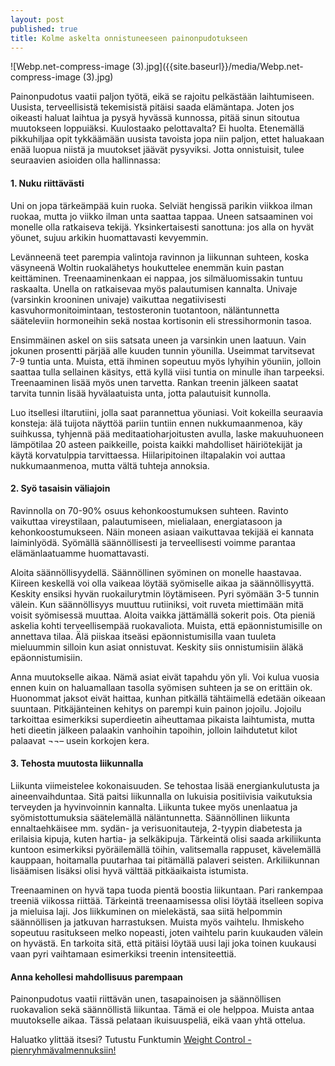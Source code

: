 ```yaml
---
layout: post
published: true 
title: Kolme askelta onnistuneeseen painonpudotukseen
---
```


![Webp.net-compress-image (3).jpg]({{site.baseurl}}/media/Webp.net-compress-image (3).jpg)


Painonpudotus vaatii paljon työtä, eikä se rajoitu pelkästään laihtumiseen. Uusista, terveellisistä tekemisistä pitäisi 
saada elämäntapa. Joten jos oikeasti haluat laihtua ja pysyä hyvässä kunnossa, pitää sinun sitoutua muutokseen loppuiäksi.
Kuulostaako pelottavalta? Ei huolta. Etenemällä pikkuhiljaa opit tykkäämään uusista tavoista jopa niin paljon, ettet haluakaan
enää luopua niistä ja muutokset jäävät pysyviksi. Jotta onnistuisit, tulee seuraavien asioiden olla hallinnassa:

 
#### 1.	Nuku riittävästi
 
Uni on jopa tärkeämpää kuin ruoka. Selviät hengissä parikin viikkoa ilman ruokaa, mutta jo viikko ilman unta saattaa tappaa.
Uneen satsaaminen voi monelle olla ratkaiseva tekijä. Yksinkertaisesti sanottuna: jos alla on hyvät yöunet, sujuu arkikin 
huomattavasti kevyemmin.

Levänneenä teet parempia valintoja ravinnon ja liikunnan suhteen, koska väsyneenä Woltin ruokalähetys houkuttelee enemmän kuin
pastan keittäminen. Treenaaminenkaan ei nappaa, jos silmäluomissakin tuntuu raskaalta. Unella on ratkaisevaa myös palautumisen 
kannalta. Univaje (varsinkin krooninen univaje) vaikuttaa negatiivisesti kasvuhormonitoimintaan, testosteronin tuotantoon,
näläntunnetta sääteleviin hormoneihin sekä nostaa kortisonin eli stressihormonin tasoa.

Ensimmäinen askel on siis satsata uneen ja varsinkin unen laatuun. Vain jokunen prosentti pärjää alle kuuden tunnin yöunilla.
Useimmat tarvitsevat 7-9 tuntia unta. Muista, että ihminen sopeutuu myös lyhyihin yöuniin, jolloin saattaa tulla sellainen 
käsitys, että kyllä viisi tuntia on minulle ihan tarpeeksi. 
Treenaaminen lisää myös unen tarvetta. Rankan treenin jälkeen saatat tarvita tunnin lisää hyvälaatuista unta, jotta
palautuisit kunnolla.

Luo itsellesi iltarutiini, jolla saat parannettua yöuniasi. Voit kokeilla seuraavia konsteja: älä tuijota näyttöä pariin 
tuntiin ennen nukkumaanmenoa, käy suihkussa, tyhjennä pää meditaatioharjoitusten avulla, laske makuuhuoneen lämpötilaa 20 
asteen paikkeille, poista kaikki mahdolliset häiriötekijät ja käytä korvatulppia tarvittaessa. Hiilaripitoinen iltapalakin 
voi auttaa nukkumaanmenoa, mutta vältä tuhteja annoksia.

 
#### 2.	Syö tasaisin väliajoin
 
Ravinnolla on 70-90% osuus kehonkoostumuksen suhteen. Ravinto vaikuttaa vireystilaan, palautumiseen, mielialaan, 
energiatasoon ja kehonkoostumukseen. Näin moneen asiaan vaikuttavaa tekijää ei kannata laiminlyödä. Syömällä 
säännöllisesti ja terveellisesti voimme parantaa elämänlaatuamme huomattavasti.

Aloita säännöllisyydellä. Säännöllinen syöminen on monelle haastavaa. Kiireen keskellä voi olla vaikeaa löytää syömiselle
aikaa ja säännöllisyyttä. Keskity ensiksi hyvän ruokailurytmin löytämiseen. Pyri syömään 3-5 tunnin välein. Kun säännöllisyys
muuttuu rutiiniksi, voit ruveta miettimään mitä voisit syömisessä muuttaa. Aloita vaikka jättämällä sokerit pois. Ota pieniä 
askelia kohti terveellisempää ruokavaliota. Muista, että epäonnistumisille on annettava tilaa. Älä piiskaa itseäsi
epäonnistumisilla vaan tuuleta mieluummin silloin kun asiat onnistuvat. Keskity siis onnistumisiin äläkä epäonnistumisiin.

Anna muutokselle aikaa. Nämä asiat eivät tapahdu yön yli. Voi kulua vuosia ennen kuin on haluamallaan tasolla syömisen suhteen 
ja se on erittäin ok. Huonommat jaksot eivät haittaa, kunhan pitkällä tähtäimellä edetään oikeaan suuntaan. Pitkäjänteinen 
kehitys on parempi kuin painon jojoilu. Jojoilu tarkoittaa esimerkiksi superdieetin aiheuttamaa pikaista laihtumista,
mutta heti dieetin jälkeen palaakin vanhoihin tapoihin, jolloin laihdutetut kilot palaavat ¬¬– usein korkojen kera.


#### 3.	Tehosta muutosta liikunnalla

 
Liikunta viimeistelee kokonaisuuden. Se tehostaa lisää energiankulutusta ja aineenvaihduntaa. Sitä paitsi liikunnalla on 
lukuisia positiivisia vaikutuksia terveyden ja hyvinvoinnin kannalta. Liikunta tukee myös unenlaatua ja syömistottumuksia
säätelemällä näläntunnetta. Säännöllinen liikunta ennaltaehkäisee mm. sydän- ja verisuonitauteja, 2-tyypin diabetesta ja 
erilaisia kipuja, kuten hartia- ja selkäkipuja. Tärkeintä olisi saada arkiliikunta kuntoon esimerkiksi pyöräilemällä töihin,
valitsemalla rappuset, kävelemällä kauppaan, hoitamalla puutarhaa tai pitämällä palaveri seisten. Arkiliikunnan lisäämisen 
lisäksi olisi hyvä välttää pitkäaikaista istumista.

Treenaaminen on hyvä tapa tuoda pientä boostia liikuntaan. Pari rankempaa treeniä viikossa riittää. Tärkeintä treenaamisessa 
olisi löytää itselleen sopiva ja mieluisa laji. Jos liikkuminen on mielekästä, saa siitä helpommin säännöllisen ja jatkuvan 
harrastuksen. Muista myös vaihtelu. Ihmiskeho sopeutuu rasitukseen melko nopeasti, joten vaihtelu parin kuukauden välein on 
hyvästä. En tarkoita sitä, että pitäisi löytää uusi laji joka toinen kuukausi vaan pyri vaihtamaan esimerkiksi treenin 
intensiteettiä. 
 
#### Anna kehollesi mahdollisuus parempaan

Painonpudotus vaatii riittävän unen, tasapainoisen ja säännöllisen ruokavalion sekä säännöllistä liikuntaa. 
Tämä ei ole helppoa. Muista antaa muutokselle aikaa. Tässä pelataan ikuisuuspeliä, eikä vaan yhtä ottelua.

Haluatko ylittää itsesi? Tutustu Funktumin [Weight Control - pienryhmävalmennuksiin!](http://www.funktum.fi/weightcontrol/)
